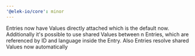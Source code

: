 ```yaml
---
'@elek-io/core': minor
---
```


Entries now have Values directly attached which is the default now. Additionally it's possible to use shared Values between n Entries, which are referenced by ID and language inside the Entry. Also Entries resolve shared Values now automatically
